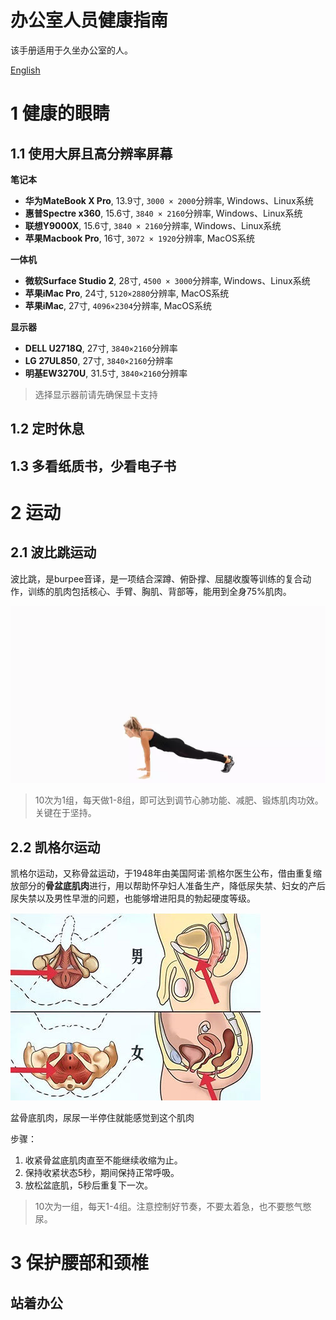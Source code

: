 # 办公室人员健康指南

该手册适用于久坐办公室的人。

[English](README.md)

# 1 健康的眼睛
## 1.1 使用大屏且高分辨率屏幕
**笔记本**
- **华为MateBook X Pro**, 13.9寸, `3000 × 2000`分辨率, Windows、Linux系统
- **惠普Spectre x360**, 15.6寸, `3840 × 2160`分辨率, Windows、Linux系统
- **联想Y9000X**, 15.6寸, `3840 × 2160`分辨率, Windows、Linux系统
- **苹果Macbook Pro**, 16寸, `3072 × 1920`分辨率, MacOS系统

**一体机**
- **微软Surface Studio 2**, 28寸, `4500 × 3000`分辨率, Windows、Linux系统
- **苹果iMac Pro**, 24寸, `5120×2880`分辨率, MacOS系统
- **苹果iMac**, 27寸, `4096×2304`分辨率, MacOS系统

**显示器**
- **DELL U2718Q**, 27寸, `3840×2160`分辨率
- **LG 27UL850**, 27寸, `3840×2160`分辨率
- **明基EW3270U**,  31.5寸, `3840×2160`分辨率

> 选择显示器前请先确保显卡支持

## 1.2 定时休息

## 1.3 多看纸质书，少看电子书

# 2 运动
## 2.1 波比跳运动
波比跳，是burpee音译，是一项结合深蹲、俯卧撑、屈腿收腹等训练的复合动作，训练的肌肉包括核心、手臂、胸肌、背部等，能用到全身75%肌肉。

![](pobee.webp)

> 10次为1组，每天做1-8组，即可达到调节心肺功能、减肥、锻炼肌肉功效。关键在于坚持。

## 2.2 凯格尔运动
凯格尔运动，又称骨盆运动，于1948年由美国阿诺·凯格尔医生公布，借由重复缩放部分的**骨盆底肌肉**进行，用以帮助怀孕妇人准备生产，降低尿失禁、妇女的产后尿失禁以及男性早泄的问题，也能够增进阳具的勃起硬度等级。

![](pelvic_anatomy.jpg)

盆骨底肌肉，尿尿一半停住就能感觉到这个肌肉

步骤：
1. 收紧骨盆底肌肉直至不能继续收缩为止。
2. 保持收紧状态5秒，期间保持正常呼吸。
3. 放松盆底肌，5秒后重复下一次。

> 10次为一组，每天1-4组。注意控制好节奏，不要太着急，也不要憋气憋尿。

# 3 保护腰部和颈椎
## 站着办公


